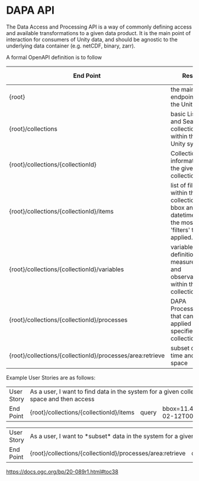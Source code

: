 
# DAPA API

The Data Access and Processing API is a way of commonly defining access and available transformations to a given data product. It is the main point of interaction for consumers of Unity data, and should be agnostic to the underlying data container (e.g. netCDF, binary, zarr).

A formal OpenAPI definition is to follow

| End Point | Result | Implementing Service Area |
| ----------- | ----------- | ----|
| {root}| the main endpoint for the Unity API | Unknown |
| {root}/collections | basic Listing and Search for collections within the Unity system | U-DS |
| {root}/collections/{collectionId} | Collection information for the given collection | U-DS |
| {root}/collections/{collectionId}/items | list of files within the collection, bbox and datetime are the most likely 'filters' to be applied. |  U-DS |
| {root}/collections/{collectionId}/variables | variable definitions for measurements and observations within the collection | U-DS |
| {root}/collections/{collectionId}/processes | DAPA Processes that can be applied to the specified collection | U-AS |
| {root}/collections/{collectionId}/processes/area:retrieve | subset data by time and space | U-AS |

Example User Stories are as follows:

<table>
    <tr>
        <td>User Story</td>
        <td colspan="3">As a user, I want to find data in the system for a given collection that covers a specific time and space and then access</td>
    </tr>
    <tr>
        <td>End Point</td>
        <td>{root}/collections/{collectionId}/items</td>
        <td>query</td>
        <td>bbox=11.49,48.05,11.66,48.22&datetime=2018-02-12T00&#58;00&#58;00Z/2018-03-18T12&#58;31&#58;12Z</td>
    </tr>
</table>

<table>
    <tr>
        <td>User Story</td>
        <td colspan="3">As a user, I want to *subset* data in the system for a given collection that covers a specific time and space</td>
    </tr>
    <tr>
        <td>End Point</td>
        <td>{root}/collections/{collectionId}/processes/area:retrieve</td>
        <td>query</td>
        <td>bbox=11.49,48.05,11.66,48.22&datetime=2018-02-12T00&#58;00&#58;00Z/2018-03-18T12&#58;31&#58;12Z</td>
    </tr>
</table>


https://docs.ogc.org/bp/20-089r1.html#toc38

